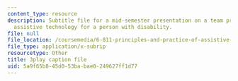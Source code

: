 ```yaml
---
content_type: resource
description: Subtitle file for a mid-semester presentation on a team project to develop
  assistive technology for a person with disability.
file: null
file_location: /coursemedia/6-811-principles-and-practice-of-assistive-technology-fall-2014/5a9f65b845d053babae0249627ff1d77_EWjWv1YBB7A.vtt
file_type: application/x-subrip
resourcetype: Other
title: 3play caption file
uid: 5a9f65b8-45d0-53ba-bae0-249627ff1d77
---
```

